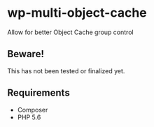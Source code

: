 # wp-multi-object-cache
Allow for better Object Cache group control

## Beware!
This has not been tested or finalized yet.

## Requirements
- Composer
- PHP 5.6
